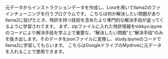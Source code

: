 元データからインストラクションデータを作成し、Loraを用いてllama2のファインチューニングを行うプログラムです。
こちらは何か解決したい問題がありllama2に投げたとき、特許を持つ技術を含めたより専門的な解決手段が返ってくるように学習されてます。
まず、zipファイルに入れた特許情報をtokkyo.ipyneのコードにより解決手段を学ぶ上で重要な、“解決したい問題”と”解決手段”のみを抜き出します。そのデータをjsonファイルに変換し、study.ipyneのコードでllama2に学習してもらいます。
こちらはGoogleドライブのMydriveに元データを入れることで使用できます。
